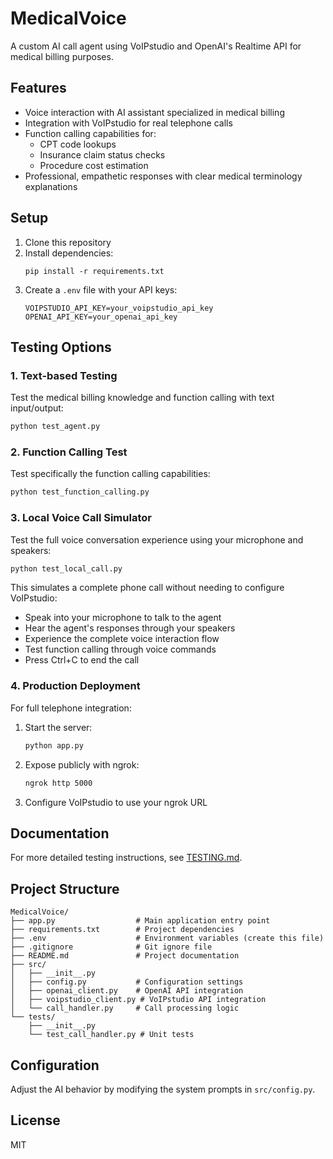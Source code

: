 # MedicalVoice

A custom AI call agent using VoIPstudio and OpenAI's Realtime API for medical billing purposes.

## Features

- Voice interaction with AI assistant specialized in medical billing
- Integration with VoIPstudio for real telephone calls
- Function calling capabilities for:
  - CPT code lookups
  - Insurance claim status checks
  - Procedure cost estimation
- Professional, empathetic responses with clear medical terminology explanations

## Setup

1. Clone this repository
2. Install dependencies:
   ```
   pip install -r requirements.txt
   ```
3. Create a `.env` file with your API keys:
   ```
   VOIPSTUDIO_API_KEY=your_voipstudio_api_key
   OPENAI_API_KEY=your_openai_api_key
   ```

## Testing Options

### 1. Text-based Testing

Test the medical billing knowledge and function calling with text input/output:

```bash
python test_agent.py
```

### 2. Function Calling Test

Test specifically the function calling capabilities:

```bash
python test_function_calling.py
```

### 3. Local Voice Call Simulator

Test the full voice conversation experience using your microphone and speakers:

```bash
python test_local_call.py
```

This simulates a complete phone call without needing to configure VoIPstudio:
- Speak into your microphone to talk to the agent
- Hear the agent's responses through your speakers
- Experience the complete voice interaction flow
- Test function calling through voice commands
- Press Ctrl+C to end the call

### 4. Production Deployment

For full telephone integration:

1. Start the server:
   ```bash
   python app.py
   ```

2. Expose publicly with ngrok:
   ```bash
   ngrok http 5000
   ```

3. Configure VoIPstudio to use your ngrok URL

## Documentation

For more detailed testing instructions, see [TESTING.md](TESTING.md).

## Project Structure

```
MedicalVoice/
├── app.py                  # Main application entry point
├── requirements.txt        # Project dependencies
├── .env                    # Environment variables (create this file)
├── .gitignore              # Git ignore file
├── README.md               # Project documentation
├── src/
│   ├── __init__.py
│   ├── config.py           # Configuration settings
│   ├── openai_client.py    # OpenAI API integration
│   ├── voipstudio_client.py # VoIPstudio API integration
│   └── call_handler.py     # Call processing logic
└── tests/
    ├── __init__.py
    └── test_call_handler.py # Unit tests
```

## Configuration

Adjust the AI behavior by modifying the system prompts in `src/config.py`.

## License

MIT